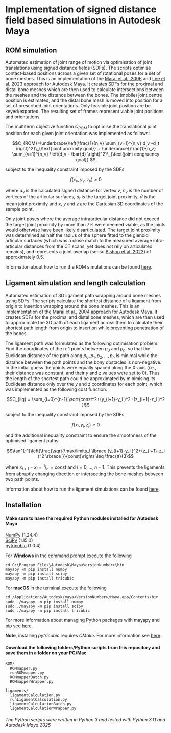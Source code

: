 # Implementation of signed distance field based simulations in Autodesk Maya

## ROM simulation
Automated estimation of joint range of motion via optimisation of joint translations using signed distance fields (SDFs). The scripts optimise contact-based positions across a given set of rotational poses for a set of bone meshes. This is an implementation of the [Marai et al., 2006](https://doi.org/10.1109/IEMBS.2006.259742) and [Lee et al. 2023](https://doi.org/10.1098/rspb.2023.1446) approach for Autodesk Maya. It creates SDFs for the proximal and distal bone meshes which are then used to calculate intersections between the meshes and the distance between the bones. The (mobile) joint centre position is estimated, and the distal bone mesh is moved into position for a set of prescribed joint orientations. Only feasible joint position are be keyed/exported. The resulting set of frames represent viable joint positions and orientations.

The multiterm objective function $C_{ROM}$ to optimise the translational joint position for each given joint orientation was implemented as follows:

$$C_{ROM}=\underbrace{\left(\frac{1}{n_v} \sum_{v=1}^{n_v} d_v -d_t \right)^2}\_{\text{joint proximity goal}} + \underbrace{\frac{1}{n_v} \sum_{v=1}^{n_v} \left(d_v - \bar{d} \right)^2}\_{\text{joint congruency goal}} $$

subject to the inequality constraint imposed by the SDFs 

$$f(x_v,y_v,z_v ) \geq 0$$

where $d_v$ is the calculated signed distance for vertex $v$, $n_v$ is the number of vertices of the articular surfaces, $d_t$ is the target joint proximity, $\bar{d}$ is the mean joint proximity and $x$, $y$ and $z$ are the Cartesian 3D coordinates of the sample point. 

Only joint poses where the average intraarticular distance did not exceed the target joint proximity by more than 7% were deemed viable, as the joints would otherwise have been likely disarticulated. The target joint proximity was determined as half the radius of the sphere fitted to the glenoid articular surfaces (which was a close match to the measured average intra-articular distances from the CT scans, yet does not rely on articulated remains), and represents a joint overlap (sensu [Bishop et al. 2023](https://doi.org/10.1111/2041-210X.14016)) of  approximately 0.5. 

Information about how to run the ROM simulations can be found [here](https://github.com/OliverDemuth/MayaSignedDistanceFields/tree/main/ROM).

## Ligament simulation and length calculation
Automated estimation of 3D ligament path wrapping around bone meshes using SDFs.
The scripts calculate the shortest distance of a ligament from origin to insertion wrapping around the bone meshes. This is an implementation of the [Marai et al., 2004](https://doi.org/10.1109/TBME.2004.826606) approach for Autodesk Maya. It creates SDFs for the proximal and distal bone meshes, which are then used to approximate the 3D path of each ligament across them to calculate their shortest path length from origin to insertion while preventing penetration of the bones.

The ligament path was formulated as the following optimisation problem: Find the coordinates of the n-1 points between $p_0$ and $p_n$, so that the Euclidean distance of the path along $p_0,p_1,p_2,\dotsc,p_n$ is minimal while the distance between the path points and the bony obstacles is non-negative. In the initial guess the points were equally spaced along the X-axis (i.e., their distance was constant, and their $y$ and $z$ values were set to 0). Thus the length of the shortest path could be approximated by minimising its Euclidean distance only over the $y$ and $z$ coordinates for each point, which was implemented as the following cost function:

$$C_{lig} = \sum_{i=0}^{n-1} \sqrt{const^2+(y_{i+1}-y_i )^2+(z_{i+1}-z_i )^2 }$$

subject to the inequality constraint imposed by the SDFs

$$f(x_i,y_i,z_i ) \geq 0$$

and the additional inequality constraint to ensure the smoothness of the optimised ligament paths

$$\tan^{-1}\left(\frac{\sqrt{\max\limits_i⁡ \lbrace (y_{i+1}-y_i )^2+(z_{i+1}-z_i )^2 \rbrace }}{const}\right) \leq  \frac{π}{3}$$

where $x_{i+1}-x_i =  {}^1/_n = const$ and $i = 0,\dotsc,n-1$. This prevents the ligaments from abruptly changing direction or intersecting the bone meshes between two path points. 

Information about how to run the ligament simulations can be found [here](https://github.com/OliverDemuth/MayaSignedDistanceFields/tree/main/ligaments).

## Installation 
#### Make sure to have the required Python modules installed for Autodesk Maya

[NumPy](https://numpy.org/) (1.24.4)  
[SciPy](https://scipy.org/) (1.15.0)   
[pytricubic](https://github.com/danielguterding/pytricubic) (1.0.4)  

For **Windows** in the command prompt execute the following 
```
cd C:\Program Files\Autodesk\Maya<VersionNumber>\bin
mayapy -m pip install numpy
mayapy -m pip install scipy
mayapy -m pip install tricubic
```
For **macOS** in the terminal execute the following
```
cd /Applications/Autodesk/maya<VersionNumber>/Maya.app/Contents/bin
sudo ./mayapy -m pip install numpy
sudo ./mayapy -m pip install scipy
sudo ./mayapy -m pip install tricubic
```
For more information about managing Python packages with mayapy and pip see [here](https://help.autodesk.com/view/MAYAUL/2025/ENU/?guid=GUID-72A245EC-CDB4-46AB-BEE0-4BBBF9791627).

**Note**, installing *pytricubic* requires *CMake*. For more information see [here](https://github.com/danielguterding/pytricubic).

#### Download the following folders/Python scripts from this repository and save them in a folder on your PC/Mac
```
ROM/
  ROMmapper.py
  runROMmapper.py
  ROMmapperBatch.py
  ROMmapperWrapper.py

ligaments/
  ligamentCalculation.py  
  runLigamentCalculation.py  
  ligamentCalculationBatch.py
  ligamentCalculationWrapper.py
```
###### The Python scripts were written in Python 3 and tested with Python 3.11 and Autodesk Maya 2025
